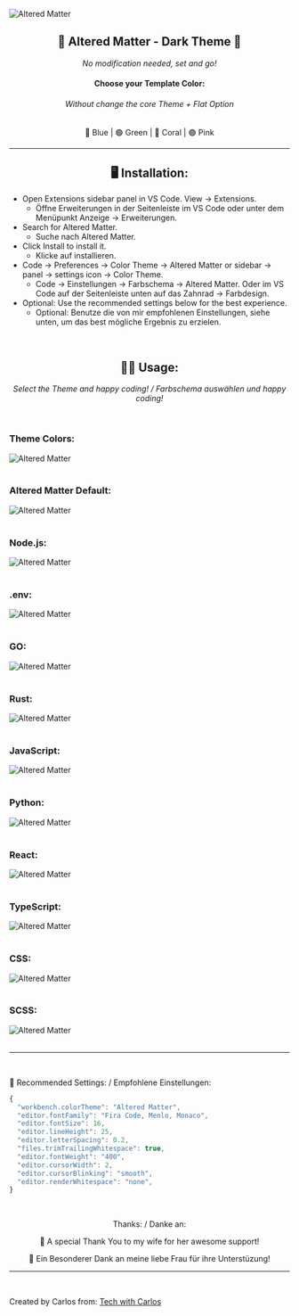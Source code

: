 ![Altered Matter](images/Altered-Matter.png)

<h2 align=center>🚀 Altered Matter - Dark Theme 🚀</h2>
<p align=center style="font-style: italic">No modification needed, set and go!</p>
<h4 align=center> Choose your Template Color:</h4>
<h6 align=center>Without change the core Theme + Flat Option</h6>
<p align=center>
🔵 Blue | 🟢 Green | 🔴 Coral | 🟣 Pink
</p>

___
<h2 align=center>🖥 Installation:</h2>

*  Open Extensions sidebar panel in VS Code. View → Extensions.
    * Öffne Erweiterungen in der Seitenleiste im VS Code oder unter dem Menüpunkt Anzeige → Erweiterungen.
* Search for Altered Matter.
    * Suche nach Altered Matter.
* Click Install to install it.
    * Klicke auf installieren.
* Code → Preferences → Color Theme → Altered Matter or sidebar → panel → settings icon → Color Theme.
    * Code → Einstellungen → Farbschema → Altered Matter. Oder im VS Code auf der Seitenleiste unten auf das Zahnrad → Farbdesign.
* Optional: Use the recommended settings below for the best experience.
    * Optional: Benutze die von mir empfohlenen Einstellungen, siehe unten, um das best mögliche Ergebnis zu erzielen.
</br>

<h2 align=center>🧑‍💻 Usage:</h2>
<p align=center style="font-style: italic">
Select the Theme and happy coding! / Farbschema auswählen und happy coding!
</p>
</br>
<h3>Theme Colors:</h3>

![Altered Matter](images/Theme-Color-Change.gif)
</br>
</br>

<h3>Altered Matter Default:</h3>

![Altered Matter](images/vscode.png)
</br>
</br>
<h3>Node.js:</h3>

![Altered Matter](images/Node.png)
</br>
</br>
<h3>.env:</h3>

![Altered Matter](images/env.png)
</br>
</br>
<h3>GO:</h3>

![Altered Matter](images/GO.png)
</br>
</br>
<h3>Rust:</h3>

![Altered Matter](images/Rust.png)
</br>
</br>
<h3>JavaScript:</h3>

![Altered Matter](images/JavaScript.png)
</br>
</br>
<h3>Python:</h3>

![Altered Matter](images/Python.png)
</br>
</br>
<h3>React:</h3>

![Altered Matter](images/React.png)
</br>
</br>
<h3>TypeScript:</h3>

![Altered Matter](images/TypeScript.png)
</br>
</br>
<h3>CSS:</h3>

![Altered Matter](images/CSS.png)
</br>
</br>
<h3>SCSS:</h3>

![Altered Matter](images/SCSS.png)
</br>
</br>
___
</br>

<p>🚀 Recommended Settings: / Empfohlene Einstellungen:</p>

```javascript
{
  "workbench.colorTheme": "Altered Matter",
  "editor.fontFamily": "Fira Code, Menlo, Monaco",
  "editor.fontSize": 16,
  "editor.lineHeight": 25,
  "editor.letterSpacing": 0.2,
  "files.trimTrailingWhitespace": true,
  "editor.fontWeight": "400",
  "editor.cursorWidth": 2,
  "editor.cursorBlinking": "smooth",
  "editor.renderWhitespace": "none",
}
```
</br>
<p align=center>Thanks: / Danke an:</p>
<p align=center>🌹 A special Thank You to my wife for her awesome support!</p>
<p align=center>🌹 Ein Besonderer Dank an meine liebe Frau für ihre Unterstüzung!</p>

___

</br>

Created by Carlos from:
[Tech with Carlos](https://www.youtube.com/channel/UCWx7qglu2VAnkBj8M_SsRbg/featured)

